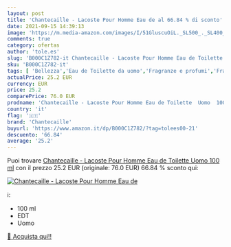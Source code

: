 ```yaml
---
layout: post
title: 'Chantecaille - Lacoste Pour Homme Eau de al 66.84 % di sconto'
date: 2021-09-15 14:39:13
image: 'https://m.media-amazon.com/images/I/51GluscuOiL._SL500_._SL400_.jpg'
comments: true
category: ofertas
author: 'tole.es'
slug: 'B000C1Z782-it Chantecaille - Lacoste Pour Homme Eau de Toilette Uomo 100 ml'
sku: 'B000C1Z782-it'
tags: [ 'Bellezza','Eau de Toilette da uomo','Fragranze e profumi','Fragranze e profumi da uomo','chantecaille', ]
actualPrice: 25.2 EUR
currency: EUR
price: 25.2
comparePrice: 76.0 EUR
prodname: 'Chantecaille - Lacoste Pour Homme Eau de Toilette  Uomo  100 ml'
country: 'it'
flag: '🇮🇹'
brand: 'Chantecaille'
buyurl: 'https://www.amazon.it/dp/B000C1Z782/?tag=tolees00-21'
descuento: '66.84'
average: '25.2'
---
```


Puoi trovare [Chantecaille - Lacoste Pour Homme Eau de Toilette  Uomo  100 ml](https://www.amazon.it/dp/B000C1Z782/?tag=tolees00-21) con il prezzo 25.2 EUR (originale: 76.0 EUR) 66.84 % sconto qui:

[![Chantecaille - Lacoste Pour Homme Eau de](https://m.media-amazon.com/images/I/51GluscuOiL._SL500_._SL400_.jpg)](https://www.amazon.it/dp/B000C1Z782/?tag=tolees00-21)

ℹ️:

- 100 ml
- EDT
- Uomo

[🛒 Acquista qui!!](https://www.amazon.it/dp/B000C1Z782/?tag=tolees00-21)
